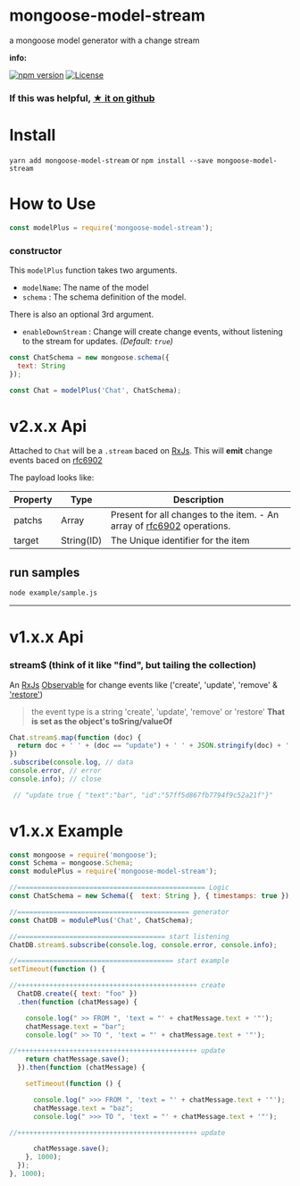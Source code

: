 # mongoose-model-stream

a mongoose model generator with a change stream

**info:**

[![npm version](https://badge.fury.io/js/mongoose-model-stream.svg)](https://www.npmjs.com/package/mongoose-model-stream)
[![License](http://img.shields.io/:license-apache_2-yellow.svg)](https://www.apache.org/licenses/LICENSE-2.0)


### If this was helpful, [★ it on github](https://github.com/codemeasandwich/mongoose-model-stream)

# Install

`yarn add mongoose-model-stream` or `npm install --save mongoose-model-stream`

# How to Use

``` js
const modelPlus = require('mongoose-model-stream');
```

### constructor

This `modelPlus` function takes two arguments.

* `modelName`: The name of the model
* `schema` : The schema definition of the model.

There is also an optional 3rd argument.

* `enableDownStream` : Change will create change events, without listening to the stream for updates. *(Default: `true`)*


``` js
const ChatSchema = new mongoose.schema({
  text: String
});

const Chat = modelPlus('Chat', ChatSchema);
```

# v2.x.x Api

Attached to `Chat` will be a `.stream` baced on [RxJs]. This will **emit** change events baced on [rfc6902]

The payload looks like:

| Property | Type |Description
|--- |--- |---
| patchs | Array | Present for all changes to the item. - An array of [rfc6902] operations.
| target | String(ID) | The Unique identifier for the item

## run samples

``` bash
node example/sample.js
```

---

# v1.x.x Api

### stream$ (think of it like "find", but tailing the collection)
An [RxJs] [Observable](http://reactivex.io/rxjs/class/es6/Observable.js~Observable.html) for change events like ('create', 'update', 'remove' &  ['restore'](https://npmjs.com/codemeasandwich/mongoose-model-restore))

> the event type is a string 'create', 'update', 'remove' or  'restore'
> **That is set as the object's toSring/valueOf**

``` js
Chat.stream$.map(function (doc) {
  return doc + ' ' + (doc == "update") + ' ' + JSON.stringify(doc) + ' ';
})
.subscribe(console.log, // data
console.error, // error
console.info); // close

 // "update true { "text":"bar", "id":"57ff5d867fb7794f9c52a21f"}"
```

# v1.x.x Example

``` js
const mongoose = require('mongoose');
const Schema = mongoose.Schema;
const modulePlus = require('mongoose-model-stream');

//=============================================== Logic
const ChatSchema = new Schema({  text: String }, { timestamps: true });

//=========================================== generator
const ChatDB = modulePlus('Chat', ChatSchema);

//===================================== start listening
ChatDB.stream$.subscribe(console.log, console.error, console.info);

//======================================= start example
setTimeout(function () {

//+++++++++++++++++++++++++++++++++++++++++++++ create
  ChatDB.create({ text: "foo" })
  .then(function (chatMessage) {

    console.log(" >> FROM ", 'text = "' + chatMessage.text + '"');
    chatMessage.text = "bar";
    console.log(" >> TO ", 'text = "' + chatMessage.text + '"');

//+++++++++++++++++++++++++++++++++++++++++++++ update
    return chatMessage.save();
  }).then(function (chatMessage) {

    setTimeout(function () {

      console.log(" >>> FROM ", 'text = "' + chatMessage.text + '"');
      chatMessage.text = "baz";
      console.log(" >>> TO ", 'text = "' + chatMessage.text + '"');

//+++++++++++++++++++++++++++++++++++++++++++++ update

      chatMessage.save();
    }, 1000);
  });
}, 1000);

```

[RxJs]: http://reactivex.io/rxjs/
[rfc6902]: https://tools.ietf.org/html/rfc6902
